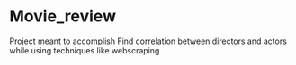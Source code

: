 # Movie_review
Project meant to accomplish Find correlation between directors and actors while using techniques like webscraping 
